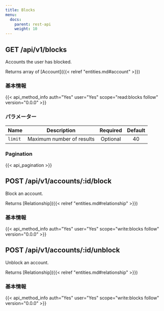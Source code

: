 ```yaml
---
title: Blocks
menu:
  docs:
    parent: rest-api
    weight: 10
---
```


## GET /api/v1/blocks

Accounts the user has blocked.

Returns array of [Account]({{< relref "entities.md#account" >}})

### 基本情報

{{< api_method_info auth="Yes" user="Yes" scope="read:blocks follow" version="0.0.0" >}}

### パラメーター

|Name|Description|Required|Default|
|----|-----------|:------:|:-----:|
| `limit` | Maximum number of results | Optional | 40 |

### Pagination

{{< api_pagination >}}

## POST /api/v1/accounts/:id/block

Block an account.

Returns [Relationship]({{< relref "entities.md#relationship" >}})

### 基本情報

{{< api_method_info auth="Yes" user="Yes" scope="write:blocks follow" version="0.0.0" >}}

## POST /api/v1/accounts/:id/unblock

Unblock an account.

Returns [Relationship]({{< relref "entities.md#relationship" >}})

### 基本情報

{{< api_method_info auth="Yes" user="Yes" scope="write:blocks follow" version="0.0.0" >}}
